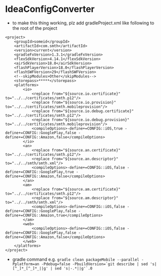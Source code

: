 # IdeaConfigConverter

* to make this thing working, plz add gradleProject.xml like following to the root of the project

```
<project>
	<groupId>someid</groupId>
	<artifactId>com.smth</artifactId>
	<version>current</version>
	<gradleFxVersion>1.3.1</gradleFxVersion>
	<flexSdkVersion>4.14.1</flexSdkVersion>
	<airSdkVersion>18.0</airSdkVersion>
	<flashPlayerVersion>18.0</flashPlayerVersion>
	<flashSWFVersion>29</flashSWFVersion>
	<!--skipModules>Other</skipModules-->
	<storepass>*****</storepass>
	<platforms>
		<io>
			<replace from="${source.io.certificate}" to="../../certificates/smth.p12"/>
			<replace from="${source.io.provision}" to="../../certificates/smth.mobileprovision"/>
			<replace from="${source.io.debug.certificate}" to="../../certificates/smth.p12"/>
			<replace from="${source.io.debug.provision}" to="../../certificates/smth.mobileprovision"/>
			<compileOptions>-define+=CONFIG::iOS,true -define+=CONFIG::GooglePlay,false -define+=CONFIG::Amazon,false</compileOptions>
		</io>
		<an>
			<replace from="${source.an.certificate}" to="../../certificates/smth.p12"/>
			<replace from="${source.an.descriptor}" to="../../smth/smth.xml"/>
			<compileOptions>-define+=CONFIG::iOS,false -define+=CONFIG::GooglePlay,true -define+=CONFIG::Amazon,false</compileOptions>
		</an>
		<am>
			<replace from="${source.am.certificate}" to="../../certificates/smth.p12"/>
			<replace from="${source.am.descriptor}" to="../../smth/smth.xml"/>
			<compileOptions>-define+=CONFIG::iOS,false -define+=CONFIG::GooglePlay,false -define+=CONFIG::Amazon,true</compileOptions>
		</am>
		<web>
			<compileOptions>-define+=CONFIG::iOS,false -define+=CONFIG::GooglePlay,false -define+=CONFIG::Amazon,false</compileOptions>
		</web>
	</platforms>
</project>
```

* gradle command e.g.
``` gradle clean packageMobile --parallel -Pplatform=an -Pdebug=false -PbuildVersion=`git describe | sed 's|[^_]*_[^_]*_||g' | sed 's|-.*||g'`.0 ```
